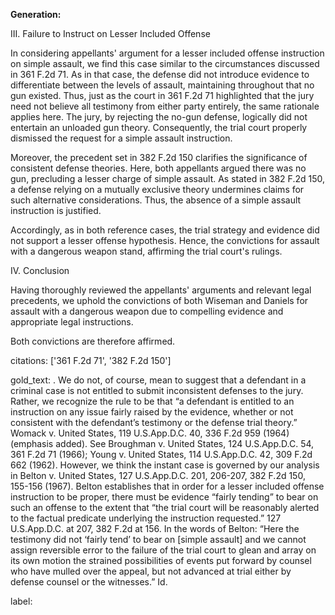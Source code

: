 **Generation:**

III. Failure to Instruct on Lesser Included Offense

In considering appellants' argument for a lesser included offense instruction on simple assault, we find this case similar to the circumstances discussed in 361 F.2d 71. As in that case, the defense did not introduce evidence to differentiate between the levels of assault, maintaining throughout that no gun existed. Thus, just as the court in 361 F.2d 71 highlighted that the jury need not believe all testimony from either party entirely, the same rationale applies here. The jury, by rejecting the no-gun defense, logically did not entertain an unloaded gun theory. Consequently, the trial court properly dismissed the request for a simple assault instruction.

Moreover, the precedent set in 382 F.2d 150 clarifies the significance of consistent defense theories. Here, both appellants argued there was no gun, precluding a lesser charge of simple assault. As stated in 382 F.2d 150, a defense relying on a mutually exclusive theory undermines claims for such alternative considerations. Thus, the absence of a simple assault instruction is justified.

Accordingly, as in both reference cases, the trial strategy and evidence did not support a lesser offense hypothesis. Hence, the convictions for assault with a dangerous weapon stand, affirming the trial court's rulings.

IV. Conclusion

Having thoroughly reviewed the appellants' arguments and relevant legal precedents, we uphold the convictions of both Wiseman and Daniels for assault with a dangerous weapon due to compelling evidence and appropriate legal instructions.

Both convictions are therefore affirmed.

citations: ['361 F.2d 71', '382 F.2d 150']

gold_text: . We do not, of course, mean to suggest that a defendant in a criminal case is not entitled to submit inconsistent defenses to the jury. Rather, we recognize the rule to be that “a defendant is entitled to an instruction on any issue fairly raised by the evidence, whether or not consistent with the defendant’s testimony or the defense trial theory.” Womack v. United States, 119 U.S.App.D.C. 40, 336 F.2d 959 (1964) (emphasis added). See Broughman v. United States, 124 U.S.App.D.C. 54, 361 F.2d 71 (1966); Young v. United States, 114 U.S.App.D.C. 42, 309 F.2d 662 (1962). However, we think the instant case is governed by our analysis in Belton v. United States, 127 U.S.App.D.C. 201, 206-207, 382 F.2d 150, 155-156 (1967). Belton establishes that in order for a lesser included offense instruction to be proper, there must be evidence “fairly tending” to bear on such an offense to the extent that “the trial court will be reasonably alerted to the factual predicate underlying the instruction requested.” 127 U.S.App.D.C. at 207, 382 F.2d at 156. In the words of Belton: “Here the testimony did not ‘fairly tend’ to bear on [simple assault] and we cannot assign reversible error to the failure of the trial court to glean and array on its own motion the strained possibilities of events put forward by counsel who have mulled over the appeal, but not advanced at trial either by defense counsel or the witnesses.” Id.

label: 